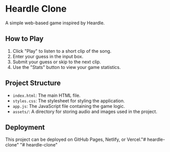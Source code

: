 # Heardle Clone

A simple web-based game inspired by Heardle.

## How to Play

1. Click "Play" to listen to a short clip of the song.
2. Enter your guess in the input box.
3. Submit your guess or skip to the next clip.
4. Use the "Stats" button to view your game statistics.

## Project Structure

- `index.html`: The main HTML file.
- `styles.css`: The stylesheet for styling the application.
- `app.js`: The JavaScript file containing the game logic.
- `assets/`: A directory for storing audio and images used in the project.

## Deployment

This project can be deployed on GitHub Pages, Netlify, or Vercel."# heardle-clone" 
"# heardle-clone" 
